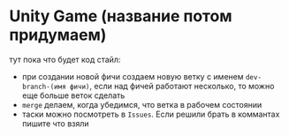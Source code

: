 
# Unity Game (название потом придумаем)

тут пока что будет код стайл:
- при создании новой фичи создаем новую ветку с именем `dev-branch-(имя фичи)`, если над фичей работают несколько, то можно еще больше веток сделать
- `merge` делаем, когда убедимся, что ветка в рабочем состоянии
- таски можно посмотреть в `Issues`. Если решили брать в коммантах пишите что взяли 
